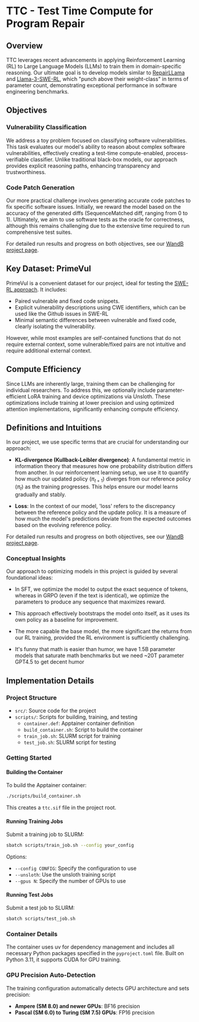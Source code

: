# TTC - Test Time Compute for Program Repair

## Overview

TTC leverages recent advancements in applying Reinforcement Learning (RL) to Large Language Models (LLMs) to train them in domain-specific reasoning. Our ultimate goal is to develop models similar to [RepairLLama](https://arxiv.org/pdf/2312.15698) and [Llama-3-SWE-RL](https://arxiv.org/pdf/2502.18449), which "punch above their weight-class" in terms of parameter count, demonstrating exceptional performance in software engineering benchmarks.

## Objectives

### Vulnerability Classification

We address a toy problem focused on classifying software vulnerabilities. This task evaluates our model's ability to reason about complex software vulnerabilities, effectively creating a test-time compute-enabled, process-verifiable classifier. Unlike traditional black-box models, our approach provides explicit reasoning paths, enhancing transparency and trustworthiness.

### Code Patch Generation

Our more practical challenge involves generating accurate code patches to fix specific software issues. Initially, we reward the model based on the accuracy of the generated diffs (SequenceMatched diff, ranging from 0 to 1). Ultimately, we aim to use software tests as the oracle for correctness, although this remains challenging due to the extensive time required to run comprehensive test suites.

For detailed run results and progress on both objectives, see our [WandB project page](https://wandb.ai/assert-kth/TTC).

## Key Dataset: PrimeVul

PrimeVul is a convenient dataset for our project, ideal for testing the [SWE-RL approach](https://arxiv.org/pdf/2502.18449). It includes:

- Paired vulnerable and fixed code snippets.
- Explicit vulnerability descriptions using CWE identifiers, which can be used like the Github issues in SWE-RL
- Minimal semantic differences between vulnerable and fixed code, clearly isolating the vulnerability.

However, while most examples are self-contained functions that do not require external context, some vulnerable/fixed pairs are not intuitive and require additional external context.

## Compute Efficiency

Since LLMs are inherently large, training them can be challenging for individual researchers. To address this, we optionally include parameter-efficient LoRA training and device optimizations via Unsloth. These optimizations include training at lower precision and using optimized attention implementations, significantly enhancing compute efficiency.

## Definitions and Intuitions

In our project, we use specific terms that are crucial for understanding our approach:

- **KL-divergence (Kullback-Leibler divergence)**: A fundamental metric in information theory that measures how one probability distribution differs from another. In our reinforcement learning setup, we use it to quantify how much our updated policy ($\pi_{t+1}$) diverges from our reference policy ($\pi_t$) as the training progresses. This helps ensure our model learns gradually and stably.

- **Loss**: In the context of our model, 'loss' refers to the discrepancy between the reference policy and the update policy. It is a measure of how much the model's predictions deviate from the expected outcomes based on the evolving reference policy.

For detailed run results and progress on both objectives, see our [WandB project page](https://wandb.ai/assert-kth/TTC).

### Conceptual Insights

Our approach to optimizing models in this project is guided by several foundational ideas:

- In SFT, we optimize the model to output the exact sequence of tokens, whereas in GRPO (even if the text is identical), we optimize the parameters to produce any sequence that maximizes reward.

- This approach effectively bootstraps the model onto itself, as it uses its own policy as a baseline for improvement.

- The more capable the base model, the more significant the returns from our RL training, provided the RL environment is sufficiently challenging.

- It's funny that math is easier than humor, we have 1.5B parameter models that saturate math benchmarks but we need ~20T parameter GPT4.5 to get decent humor


## Implementation Details

### Project Structure

- `src/`: Source code for the project
- `scripts/`: Scripts for building, training, and testing
  - `container.def`: Apptainer container definition
  - `build_container.sh`: Script to build the container
  - `train_job.sh`: SLURM script for training
  - `test_job.sh`: SLURM script for testing

### Getting Started

#### Building the Container

To build the Apptainer container:

```bash
./scripts/build_container.sh
```

This creates a `ttc.sif` file in the project root.

#### Running Training Jobs

Submit a training job to SLURM:

```bash
sbatch scripts/train_job.sh --config your_config
```

Options:
- `--config CONFIG`: Specify the configuration to use
- `--unsloth`: Use the unsloth training script
- `--gpus N`: Specify the number of GPUs to use

#### Running Test Jobs

Submit a test job to SLURM:

```bash
sbatch scripts/test_job.sh
```

### Container Details

The container uses uv for dependency management and includes all necessary Python packages specified in the `pyproject.toml` file. Built on Python 3.11, it supports CUDA for GPU training.

### GPU Precision Auto-Detection

The training configuration automatically detects GPU architecture and sets precision:

- **Ampere (SM 8.0) and newer GPUs**: BF16 precision
- **Pascal (SM 6.0) to Turing (SM 7.5) GPUs**: FP16 precision
